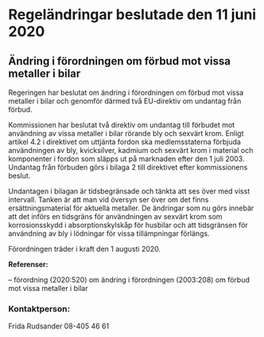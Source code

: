 # Regeländringar beslutade den 11 juni 2020

## Ändring i förordningen om förbud mot vissa metaller i bilar

Regeringen har beslutat om ändring i förordningen om förbud mot vissa metaller i bilar och genomför därmed två EU-direktiv om undantag från förbud.

Kommissionen har beslutat två direktiv om undantag till förbudet mot användning av vissa metaller i bilar rörande bly och sexvärt krom. Enligt artikel 4.2 i direktivet om uttjänta fordon ska medlemsstaterna förbjuda användningen av bly, kvicksilver, kadmium och sexvärt krom i material och komponenter i fordon som släpps ut på marknaden efter den 1 juli 2003. Undantag från förbuden görs i bilaga 2 till direktivet efter kommissionens beslut.

Undantagen i bilagan är tidsbegränsade och tänkta att ses över med visst intervall. Tanken är att man vid översyn ser över om det finns ersättningsmaterial för aktuella metaller. De ändringar som nu görs innebär att det införs en tidsgräns för användningen av sexvärt krom som korrosionsskydd i absorptionskylskåp för husbilar och att tidsgränsen för användning av bly i lödningar för vissa tillämpningar förlängs.

Förordningen träder i kraft den 1 augusti 2020.

**Referenser:**

– förordning (2020:520) om ändring i förordningen (2003:208) om förbud mot vissa metaller i bilar

### Kontaktperson:

Frida Rudsander 08-405 46 61
